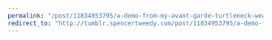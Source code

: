 ```yaml
---
permalink: "/post/11834953795/a-demo-from-my-avant-garde-turtleneck-wearing"
redirect_to: "http://tumblr.spencertweedy.com/post/11834953795/a-demo-from-my-avant-garde-turtleneck-wearing"
---
```

